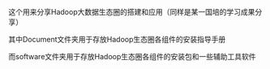 这个用来分享Hadoop大数据生态圈的搭建和应用（同样是某一国培的学习成果分享）

其中Document文件夹用于存放Hadoop生态圈各组件的安装指导手册

而software文件夹用于存放Hadoop生态圈各组件的安装包和一些辅助工具软件
